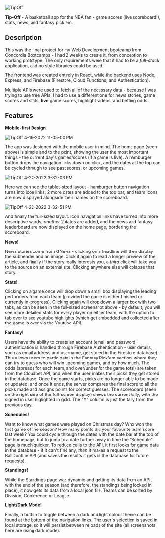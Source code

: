 ![TipOff](https://user-images.githubusercontent.com/97937045/166644397-3ea2308d-db64-4d03-8e15-2bd911e11f05.png)

**Tip-Off** - A basketball app for the NBA fan - game scores (live scoreboard!), stats, news, and fantasy pick'em.

## Description

This was the final project for my Web Development bootcamp from Concordia Bootcamps - I had 2 weeks to create it, from conception to working prototype. The only requirements were that it had to be a *full-stack* application, and no style libraries could be used.

The frontend was created entirely in React, while the backend uses Node, Express, and Firebase (Firestore, Cloud Functions, and Authentication).

Multiple APIs were used to fetch all of the necessary data - because I was trying to use free APIs, I had to use a different one for news stories, game scores and stats, **live** game scores, highlight videos, and betting odds.

## Features

**Mobile-first Design**

![TipOff 4-19-2022 11-05-00 PM](https://user-images.githubusercontent.com/97937045/166638779-5fdaf899-a456-4175-90ca-51754382da3a.png)

The app was designed with the mobile user in mind. The home page (seen above) is simple and to the point, showing the user the most important things - the current day's games/scores (if a game is live). A hamburger button drops the navigation links down on click, and the dates at the top can be cycled through to see past scores, or upcoming games.

![TipOff 4-22-2022 3-32-03 PM](https://user-images.githubusercontent.com/97937045/166639836-66c41cf2-1532-40af-8c8d-a3e7880bdee7.png)

Here we can see the tablet-sized layout - hamburger button navigation turns into icon links, 2 more dates are added to the top bar, and team icons are now displayed alongside their names on the scoreboard.

![TipOff 4-22-2022 3-32-51 PM](https://user-images.githubusercontent.com/97937045/166639991-4394dac6-06fe-4eb3-bf14-18ad69e203a9.png)

And finally the full-sized layout. Icon navigation links have turned into more descriptive words, _another_ 2 dates are added, and the news and fantasy leaderboard are now displayed on the home page, bordering the scoreboard.

**News!**

News stories come from GNews - clicking on a headline will then display the subheader and an image. Click it again to read a longer preview of the article, and finally if the story really interests you, a _third_ click will take you to the source on an external site. Clicking anywhere else will colapse that story.

**Stats!**

Clicking on a game once will drop down a small box displaying the leading performers from each team (provided the game is either finished or currently in-progress). Clicking again will drop down a larger box with two tabs, as can be seen in the full-sized screenshot above - by default, you will see more detailed stats for every player on either team, with the option to tab over to see youtube highlights (which get embedded and collected after the game is over via the Youtube API).

**Fantasy!**

Users have the ability to create an account (email and password authentication is handled through Firebase Authentication - user details, such as email address and username, get stored in the Firestore database). This allows users to participate in the Fantasy Pick'em section, where they can try to guess who will win upcoming games, and by how much. The odds (spreads for each team, and over/under for the game total) are taken from the Cloudbet API, and when the user makes their picks they get stored in the database. Once the game starts, picks are no longer able to be made or updated, and once it ends, the server compares the final score to all the picks made and assigns points for correct guesses. The scoreboard (seen on the right side of the full-screen display) shows the current tally, with the signed in user higlighted in gold. The "Y" column is just the tally from the previous day.

**Schedules!**

Want to know what games were played on Christmas day? Who won the first game of the season? How many points did your favourite team score last week? You could cycle through the dates with the date bar at the top of the homepage, but to jump to a date further away in time the "Schedule" page is much quicker. To reduce calls to the API, it first looks for game data in the database - if it can't find any, _then_ it makes a request to the BallDontLie API (and saves the results it gets in the database for future requests).

**Standings!**

While the Standings page was dynamic and getting its data from an API, with the end of the season (and therefore, the standings being locked in place), it now gets its data from a local json file. Teams can be sorted by Division, Conference or League.

**Light/Dark Mode!**

Finally, a button to toggle between a dark and light colour theme can be found at the bottom of the navigation links. The user's selection is saved in local storage, so it will persist between reloads of the site (all screenshots here are using dark mode). 
